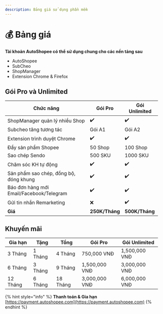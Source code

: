 ```yaml
---
description: Bảng giá sử dụng phần mềm
---
```


# 💰 Bảng giá

**Tài khoản AutoShopee có thể sử dụng chung cho các nền tảng sau**

* AutoShopee
* SubCheo
* ShopManager
* Extension Chrome & Firefox

## Gói Pro và Unlimited

| Chức năng                                | Gói Pro        | Gói Unlimited  |
| ---------------------------------------- | -------------- | -------------- |
| ShopManager quản lý nhiều Shop           | ✔️             | ✔️             |
| Subcheo tăng tương tác                   | Gói A1         | Gói A2         |
| Extension trình duyệt Chrome             | ✔️             | ✔️             |
| Đẩy sản phẩm Shopee                      | 50 Shop        | 100 Shop       |
| Sao chép Sendo                           | 500 SKU        | 1000 SKU       |
| Chăm sóc KH tự động                      | ✔️             | ✔️             |
| Sản phẩm sao chép, đồng bộ, đóng khung   | ✔️             | ✔️             |
| Báo đơn hàng mới Email/Facebook/Telegram | ✔️             | ✔️             |
| Gửi tin nhắn Remarketing                 | ❌              | ✔️             |
| **Giá**                                  | **250K/Tháng** | **500K/Tháng** |

## Khuyến mãi

| Gia hạn  | Tặng    | Tổng     | Gói Pro       | Gói Unlimited |
| -------- | ------- | -------- | ------------- | ------------- |
| 3 Tháng  | 1 Tháng | 4 Tháng  | 750,000 VNĐ   | 1,500,000 VNĐ |
| 6 Tháng  | 3 Tháng | 9 Tháng  | 1,500,000 VNĐ | 3,000,000 VNĐ |
| 12 Tháng | 6 Tháng | 18 Tháng | 3,000,000 VNĐ | 6,000,000 VNĐ |

{% hint style="info" %}
**Thanh toán & Gia hạn** [https://payment.autoshopee.com](https://payment.autoshopee.com)
{% endhint %}
